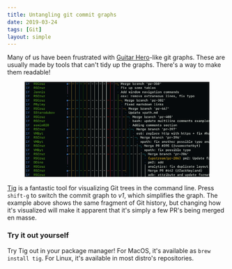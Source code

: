 ```yaml
---
title: Untangling git commit graphs
date: 2019-03-24
tags: [Git]
layout: simple
---
```


Many of us have been frustrated with [Guitar Hero]-like git graphs. These are usually made by tools that can't tidy up the graphs. There's a way to make them readable!

<figure class='cover'>
<img src='images/tig-commit-graph.gif' />
</figure>

[Tig] is a fantastic tool for visualizing Git trees in the command line. Press `shift-g` to switch the commit graph to _v1_, which simplifies the graph. The example above shows the same fragment of Git history, but changing how it's visualized will make it apparent that it's simply a few PR's being merged en masse.

### Try it out yourself

Try Tig out in your package manager! For MacOS, it's available as `brew install tig`. For Linux, it's available in most distro's repositories.

[guitar hero]: https://twitter.com/henryhoffman/status/694184106440200192?lang=en
[tig]: https://github.com/jonas/tig
